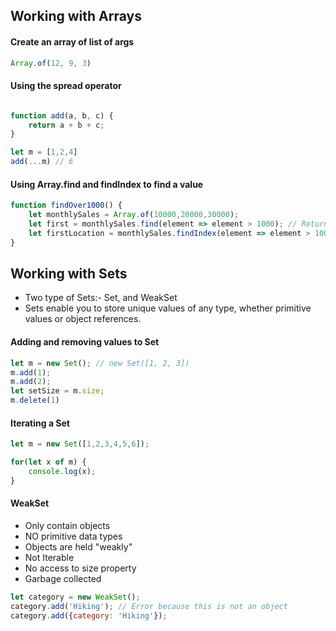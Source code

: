 ## Working with Arrays

#### Create an array of list of args
```js
Array.of(12, 9, 3)
```

#### Using the spread operator
```js

function add(a, b, c) {
    return a + b + c;
}

let m = [1,2,4]
add(...m) // 6
```

#### Using Array.find and findIndex to find a value
```js
function findOver1000() {
    let monthlySales = Array.of(10000,20000,30000);
    let first = monthlySales.find(element => element > 1000); // Return element
    let firstLocation = monthlySales.findIndex(element => element > 1000); // Return location
}
```

## Working with Sets
- Two type of Sets:- Set, and WeakSet
- Sets enable you to store unique values of any type, whether primitive values or object references.

#### Adding and removing values to Set

```js
let m = new Set(); // new Set([1, 2, 3])
m.add(1);
m.add(2);
let setSize = m.size;
m.delete(1)
```

#### Iterating a Set 
```js
let m = new Set([1,2,3,4,5,6]);

for(let x of m) {
    console.log(x);
}
```

#### WeakSet
- Only contain objects
- NO primitive data types
- Objects are held "weakly"
- Not Iterable
- No access to size property
- Garbage collected

```js
let category = new WeakSet();
category.add('Hiking'); // Error because this is not an object
category.add({category: 'Hiking'});
```